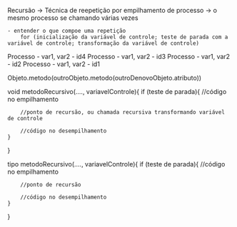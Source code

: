 
Recursão -> Técnica de reepetição por empilhamento de processo -> o mesmo processo se chamando várias vezes

    - entender o que compoe uma repetição
        for (inicialização da variável de controle; teste de parada com a variável de controle; transformação da variável de controle)


Processo - var1, var2 - id4
Processo - var1, var2 - id3
Processo - var1, var2 - id2
Processo - var1, var2 - id1

Objeto.metodo(outroObjeto.metodo(outroDenovoObjeto.atributo))

void  metodoRecursivo(...., variavelControle){
    if (teste de parada){
        //código no empilhamento

        //ponto de recursão, ou chamada recursiva transformando variável de controle

        //código no desempilhamento
    }
}

tipo metodoRecursivo(...., variavelControle){
    if (teste de parada){
        //código no empilhamento

        //ponto de recursão 

        //código no desempilhamento
    }
}
